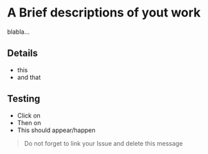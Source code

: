 # A Brief descriptions of yout work
blabla...

## Details
- this
- and that

## Testing
- Click on 
- Then on
- This should appear/happen

> Do not forget to link your Issue and delete this message